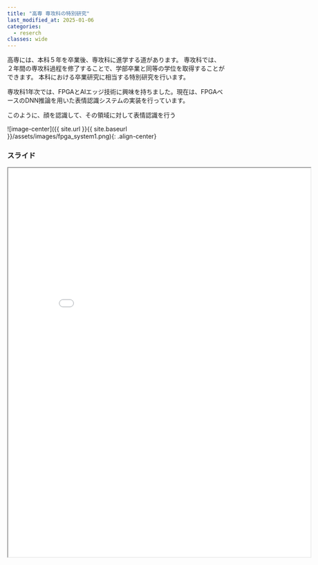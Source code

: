 ```yaml
---
title: "高専 専攻科の特別研究"
last_modified_at: 2025-01-06
categories:
  - reserch
classes: wide
---
```



高専には、本科５年を卒業後、専攻科に進学する道があります。
専攻科では、２年間の専攻科過程を修了することで、学部卒業と同等の学位を取得することができます。
本科における卒業研究に相当する特別研究を行います。

専攻科1年次では、FPGAとAIエッジ技術に興味を持ちました。現在は、FPGAベースのDNN推論を用いた表情認識システムの実装を行っています。

このように、顔を認識して、その領域に対して表情認識を行う

![image-center]({{ site.url }}{{ site.baseurl }}/assets/images/fpga_system1.png){: .align-center}

### スライド
<iframe src="{{ site.url }}{{ site.baseurl }}/assets/pdfs/CANDARW_GCA'24.pdf" width="700" height="900"></iframe>


